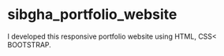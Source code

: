 # sibgha_portfolio_website
I developed this responsive portfolio website using HTML, CSS&lt; BOOTSTRAP.
